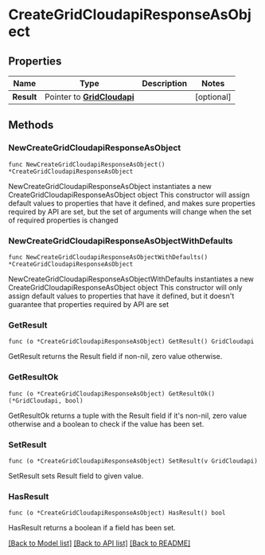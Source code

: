 # CreateGridCloudapiResponseAsObject

## Properties

Name | Type | Description | Notes
------------ | ------------- | ------------- | -------------
**Result** | Pointer to [**GridCloudapi**](GridCloudapi.md) |  | [optional] 

## Methods

### NewCreateGridCloudapiResponseAsObject

`func NewCreateGridCloudapiResponseAsObject() *CreateGridCloudapiResponseAsObject`

NewCreateGridCloudapiResponseAsObject instantiates a new CreateGridCloudapiResponseAsObject object
This constructor will assign default values to properties that have it defined,
and makes sure properties required by API are set, but the set of arguments
will change when the set of required properties is changed

### NewCreateGridCloudapiResponseAsObjectWithDefaults

`func NewCreateGridCloudapiResponseAsObjectWithDefaults() *CreateGridCloudapiResponseAsObject`

NewCreateGridCloudapiResponseAsObjectWithDefaults instantiates a new CreateGridCloudapiResponseAsObject object
This constructor will only assign default values to properties that have it defined,
but it doesn't guarantee that properties required by API are set

### GetResult

`func (o *CreateGridCloudapiResponseAsObject) GetResult() GridCloudapi`

GetResult returns the Result field if non-nil, zero value otherwise.

### GetResultOk

`func (o *CreateGridCloudapiResponseAsObject) GetResultOk() (*GridCloudapi, bool)`

GetResultOk returns a tuple with the Result field if it's non-nil, zero value otherwise
and a boolean to check if the value has been set.

### SetResult

`func (o *CreateGridCloudapiResponseAsObject) SetResult(v GridCloudapi)`

SetResult sets Result field to given value.

### HasResult

`func (o *CreateGridCloudapiResponseAsObject) HasResult() bool`

HasResult returns a boolean if a field has been set.


[[Back to Model list]](../README.md#documentation-for-models) [[Back to API list]](../README.md#documentation-for-api-endpoints) [[Back to README]](../README.md)


